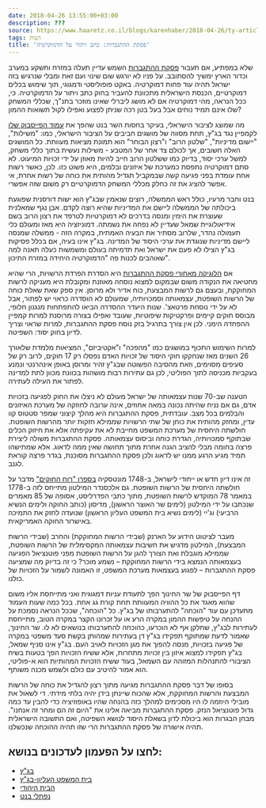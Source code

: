 ```yaml
---
date: 2018-04-26 13:55:00+03:00
description: ???
source: https://www.haaretz.co.il/blogs/karenhaber/2018-04-26/ty-article/0000017f-f8f9-d47e-a37f-f9fd66460000
tags: דעות
title: 'פסקת ההתגברות: כתב ויתור על הדמוקרטיה'
---
```


שלא במפתיע, אם תעבור [פסקת ההתגברות](/news/politi/2018-04-24/ty-article/0000017f-f5f1-d318-afff-f7f3def80000) השמש עדיין תעלה במזרח ותשקע במערב וכדור הארץ ימשיך להסתובב. על פניו לא יורגש שום שינוי ועם זאת ומבלי שנרגיש בזה ישראל תהיה עוד פחות דמוקרטיה. באקט פופוליסטי ודמגוגי, תוך שימוש בכלים דמוקרטיים, הכנסת הישראלית מתכוונת להעביר בחוק כתב ויתור על הדמוקרטיה. כי, ככל הנראה, מהי דמוקרטיה אם לא מושג ליברלי שאינו מוזכר בתנ"ך, שכללי המשחק שלו אינם תמיד נוחים אבל בעל בטן רכה שניתן לפצוע ואפילו לקול תשואות ההמון? 

מה שמוצג לציבור הישראלי, בעיקר בחסות השר בנט שהפך את [עמוד הפייסבוק שלו](https://www.facebook.com/NaftaliBennett/) לקמפיין נגד בג"ץ, תחת מסווה של מושגים חביבים על הציבור הישראלי, כמו: "משילות", "יישום מדיניות", "שלטון הרוב" ו"רצון הבוחר" הוא תמונת מציאות מעוותת. כל המושגים האלה חשובים, אך לכולם צד אחר של המטבע - משילות נעשית בתוך כללי משחק, למשל ערכי יסוד, בדיוק כמו ששלטון הרוב חייב להיות מאוזן על ידי זכויות המיעוט. לא סתם דמוקרטיה נתפסת כמערכת של איזונים ובלמים, היא פשוט כזו. לכן, כאשר רשות אחת עומדת בפני פגיעה קשה שבמקביל תגדיל מהותית את כוחה של רשות אחרת, אי אפשר להציג את זה כחלק מכללי המשחק הדמוקרטיים רק משום שזה אפשרי. 

בנט וחבר מרעיו, כולל ראש הממשלה, רוצים שנאמין שבג"ץ הוא ישות דורסנית שפוגעת ביכולתה של הממשלה ליישם את המדיניות שהיא רוצה לקדם. אבן נגף שמאלנית שעוצרת את הימין ומנסה בדרכים לא דמוקרטיות לטרפד את רצון הרוב בשם אידיאולוגיית שמאל שעדיין לא נפחה את נשמתה. דמוניזציה היא מאז ומעולם כלי תעמולה נהדר, שלרוב מסתיר את הבעיה האמתית, במקרה הזה - ממשלה שמנסה ליישם מדיניות שנוגדת את ערכי היסוד של המדינה. בג"ץ אינו בעיה, אם בכלל פסיקות בג"ץ הצילו לא פעם את ישראל ואת תדמיתה בעולם ומשמשות כעלה תאנה למה שאוהבים לכנות פה "הדמוקרטיה היחידה במזרח התיכון". 

אם [הלוגיקה מאחורי פסקת ההתגברות](/news/law/2018-04-16/ty-article/.premium/0000017f-e851-dea7-adff-f9fb139a0000) היא הסדרת הפרדת הרשויות, הרי שהיא מחטיאה את הנקודה משום שבמקום למצוא נוסחה מאוזנת ומקובלת היא מעניקה לרשות המחוקקת, ובעצם גם לרשות המבצעת, כוח אדיר ולא מרוסן. אין ספק שאת שאלת כוחה של הרשות השופטת, עצמאותה וסמכויותיה, שמעולם לא הוסדרה כראוי יש לפתור, אבל לא על ידי נוסחת פרטאצ'. שנות היעדר ההסדרה הביאו להתפתחות מנגנון חלופי, מבוסס חוקים קיימים ופרקטיקות שיפוטיות, שעובד ואפילו בצורה מרוסנת למרות קמפיין ההפחדה הימני. לכן אין צורך בתרגיל בזק נוסח פסקת ההתגברות, למרות שראוי וצריך לדיון בחוק יסוד: השפיטה. 

למרות השימוש התכוף במושגים כמו "מהפכה" ו"אקטיביזם", המציאות מלמדת שלאורך 26 השנים מאז שנחקקו חוקי היסוד של זכויות האדם נפסלו רק 17 חוקים, לרוב רק של סעיפים מסוימים, וזאת מהסיבה הפשוטה שבג"ץ זהיר ומרוסן באופן אינהרנטי ונמנע בעקביות מכניסה לתוך הפוליטי, לכן גם עתירות רבות מושהות בכוונת מכוון לתת למדינה לפתור את העילה לעתירה. 

הטענה שב-70 שנות עצמאותה של ישראל מעולם לא ניצלו את החוק לפגיעה בזכויות אדם, גם אם נניח שהיתה נכונה במאה אחוזים, אינה ערובה לחוזקה של מערכת האיזונים והבלמים בכל מצב. עובדתית, פסקת ההתגברות היא מהלך קיצוני שמפר סטטוס קוו עדין, ומחזק מהותית את כוחן של שתי הרשויות שממילא חזקות יותר מהרשות השופטת. חולשתה היחסית של מערכת המשפט מחייבת לא את עקיפתה אלא את חיזוק הכלים שבתוקף סמכויותיה, הגדרת כוחה וביסוס עצמאותה. פסקת ההתגברות משולה ליצירת פרצה בחומה מבלי להציב הגנה אחרת מתוך תחושה שאין ממה לדאוג. אלא שמתישהו תמיד מגיע הרגע ממנו יש לדאוג ולכן פסקת ההתגברות מסוכנת, בגדר פרצה קוראת לגנב. 

זה אינו דיון חדש או ייחודי לישראל, ב-1748 מונטסקיה [בספרו "רוח החוקים"](https://he.wikipedia.org/wiki/%D7%A8%D7%95%D7%97_%D7%94%D7%97%D7%95%D7%A7%D7%99%D7%9D) מדבר על חולשתה היחסית של הרשות השופטת. גם אלכסנדר המילטון מתייחס לזה ב-1778 במאמר 78 המוקדש לרשות השופטת, מתוך כתבי הפדרליסט, אסופה של 85 מאמרים שנכתבו על ידי המילטון (לימים שר האוצר הראשון), מדיסון (כותב החוקה ולימים הנשיא הרביעי) וג'יי (לימים נשיא בית המשפט העליון הראשון) שנועדה לחזק את התמיכה באישרור החוקה האמריקאית. 

מעבר לציטוט הידוע על הארנק (שבידי הרשות המחוקקת) והחרב (שבידי הרשות המבצעת), המילטון מדגיש את חשיבות עצמאותה המקסימלית של הרשות השופטת, שממילא מוגבלת ואת הצורך להגן על הרשות השופטת מפני פוטנציאל הפגיעה בעצמאותה הנמצא בידי הרשות המחוקקת – נשמע מוכר? כי זה בדיוק מה שמציעה פסקת ההתגברות – לפגוע בעצמאות מערכת המשפט, זו האמונה לשמור על הזכויות של כולנו. 

דף הפייסבוק של שר החינוך הפך לתעודת עניות דמגוגית ואני מתייחסת אליו משום שהוא מאגד את כל ההוויה המעוותת תחת קורת גג אחת. בכל כמה שעות העמוד מתעדכן עם עוד "הוכחה" להתערבותו של בג"ץ. כל "הוכחה", שככל הנראה נסמכת על ההנחה על טיפשות ההמון במקרה הרע או על זכרונו הקצר במקרה הטוב, מתייחסת לעתירות לבג"ץ, שחלקן אף לא הוכרעו, כהוכחה להתערבותו בנושאים לא לו. שר החינוך, שאמור לדעת שמתוקף תפקידו בג"ץ דן בעתירות שמהותן בקשת סעד משפטי במקרה של פגיעה בזכויות, מנסה להפוך את מגן הזכויות לאויב העם. בג"ץ אינו סניף שמאל, בג"ץ תפקידו למצוא איזון בין זכויות מתחרות, אלא ששיח הזכויות הפך בטעות בשיח הציבורי להתנהלות המזוהה עם השמאל, בעוד ששיח הזכויות המהותיות הוא א-פוליטי, הוא אמור להיטיב עם כולם ולשמש מכנה משותף. 

בסופו של דבר פסקת ההתגברות מגיעה מתוך רצון להגדיל את כוחה של הרשות המבצעת והרשות המחוקקת, אלא שהכוח שיינתן בידן יהיה בלתי מידתי. די לשאול את מובילי היוזמה לו היו מסכימים למהלך כזה בהנחה שהיו באופוזיציה כדי להבין עד כמה גדול פוטנציאל הנזק. פסקת ההתגברות מביאה אלינו את "היום זה הם ומחר זה אנחנו". מבחן הבגרות הוא ביכולת לדון בשאלת היסוד לנושא השפיטה, ואם התשובה הישראלית תהיה אישורה של פסקת ההתגברות הרי שזו תהיה ההוכחה שנכשלנו.

לחצו על הפעמון לעדכונים בנושא:
------------------------------

* [בג"ץ](https://www.themarker.com/ty-tag/0000017f-da56-d494-a17f-de577c1d0000)
* [בית המשפט העליון-בג"ץ](/ty-tag/0000017f-da2c-d494-a17f-de2fc89b0000)
* [הבית היהודי](/ty-tag/habait-0000017f-da2d-d42c-afff-dfff34140000)
* [נפתלי בנט](/ty-tag/naftalibennett-0000017f-da36-d249-ab7f-fbf659430000)